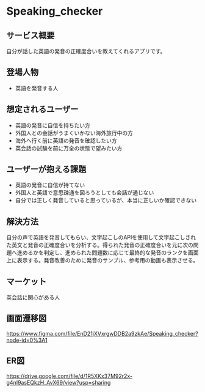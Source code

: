 # Speaking_checker

## サービス概要
自分が話した英語の発音の正確度合いを教えてくれるアプリです。

## 登場人物
- 英語を発音する人

## 想定されるユーザー
- 英語の発音に自信を持ちたい方
- 外国人との会話がうまくいかない海外旅行中の方
- 海外へ行く前に英語の発音を確認したい方
- 英会話の試験を前に万全の状態で望みたい方

## ユーザーが抱える課題
- 英語の発音に自信が持てない
- 外国人と英語で意思疎通を図ろうとしても会話が通じない
- 自分では正しく発音していると思っているが、本当に正しいか確認できない

## 解決方法
自分の声で英語を発音してもらい、文字起こしのAPIを使用して文字起こしされた英文と発音の正確度合いを分析する。得られた発音の正確度合いを元に次の問題へ進めるかを判定し、進められた問題数に応じて最終的な発音のランクを画面上に表示する。発音改善のために発音のサンプル、参考用の動画も表示させる。

## マーケット
英会話に関心がある人

## 画面遷移図
https://www.figma.com/file/EnD21jXVxrgwDDB2a9zkAe/Speaking_checker?node-id=0%3A1

## ER図
https://drive.google.com/file/d/1R5XKx37M92r2x-g4nI9asEQkzH_AvX69/view?usp=sharing

